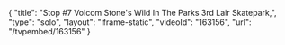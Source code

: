 {
    "title": "Stop #7 Volcom Stone's Wild In The Parks 3rd Lair Skatepark,",
    "type": "solo",
    "layout": "iframe-static",
    "videoId": "163156",
    "url": "\/tvpembed\/163156"
}